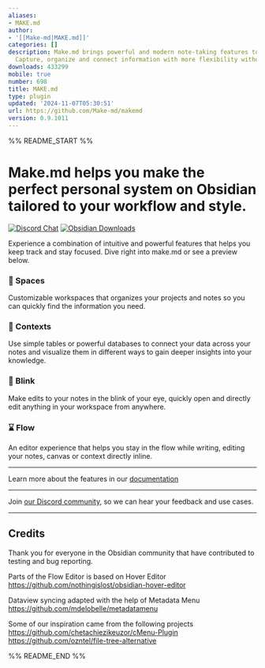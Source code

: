 ```yaml
---
aliases:
- MAKE.md
author:
- '[[Make-md|MAKE.md]]'
categories: []
description: Make.md brings powerful and modern note-taking features to Obsidian.
  Capture, organize and connect information with more flexibility without any code.
downloads: 433299
mobile: true
number: 698
title: MAKE.md
type: plugin
updated: '2024-11-07T05:30:51'
url: https://github.com/Make-md/makemd
version: 0.9.1011
---
```


%% README_START %%

# Make.md helps you make the perfect personal system on Obsidian tailored to your workflow and style.

[![Discord Chat](https://img.shields.io/discord/799706244264362024?color=748AD9&label=discord%20chat)](https://make.md/community) [![Obsidian Downloads](https://img.shields.io/badge/dynamic/json?logo=obsidian&color=%23483699&label=downloads&query=%24%5B%22make-md%22%5D.downloads&url=https%3A%2F%2Fraw.githubusercontent.com%2Fobsidianmd%2Fobsidian-releases%2Fmaster%2Fcommunity-plugin-stats.json)](obsidian://show-plugin?id=make-md)

Experience a combination of intuitive and powerful features that helps you keep track and stay focused. Dive right into make.md or see a preview below.

### 🍱 Spaces

Customizable workspaces that organizes your projects and notes so you can quickly find the information you need.

### 🧩 Contexts

Use simple tables or powerful databases to connect your data across your notes and visualize them in different ways to gain deeper insights into your knowledge.

### 🤩 Blink

Make edits to your notes in the blink of your eye, quickly open and directly edit anything in your workspace from anywhere.

### ⌛ Flow

An editor experience that helps you stay in the flow while writing, editing your notes, canvas or context directly inline.

---

Learn more about the features in our [documentation](http://make.md/docs)

---

Join [our Discord community](https://make.md/community), so we can hear your feedback and use cases.

---

## Credits

Thank you for everyone in the Obsidian community that have contributed to testing and bug reporting.

Parts of the Flow Editor is based on Hover Editor
https://github.com/nothingislost/obsidian-hover-editor

Dataview syncing adapted with the help of Metadata Menu
https://github.com/mdelobelle/metadatamenu

Some of our inspiration came from the following projects
https://github.com/chetachiezikeuzor/cMenu-Plugin
https://github.com/ozntel/file-tree-alternative


%% README_END %%